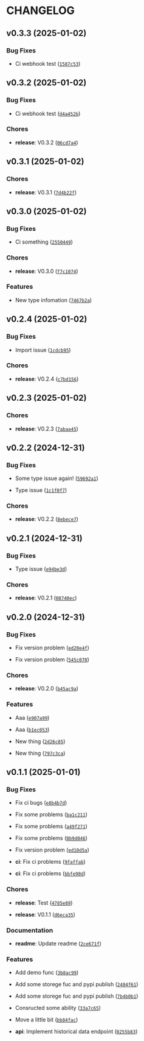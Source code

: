 # CHANGELOG


## v0.3.3 (2025-01-02)

### Bug Fixes

- Ci webhook test
  ([`1587c53`](https://github.com/Mrzai/Xdata/commit/1587c532e6d55f53d9c322cfc22ead0ad1e51af0))


## v0.3.2 (2025-01-02)

### Bug Fixes

- Ci webhook test
  ([`d4a452b`](https://github.com/Mrzai/Xdata/commit/d4a452b8c11fe5f2526a1c595b9689cc4a14c894))

### Chores

- **release**: V0.3.2
  ([`06cd7a4`](https://github.com/Mrzai/Xdata/commit/06cd7a46e272f884ac387ea1bd6ffd91ba0e33c1))


## v0.3.1 (2025-01-02)

### Chores

- **release**: V0.3.1
  ([`7d4b22f`](https://github.com/Mrzai/Xdata/commit/7d4b22f5752f7b8cb9406e0c39a404683b2419f5))


## v0.3.0 (2025-01-02)

### Bug Fixes

- Ci something
  ([`2550449`](https://github.com/Mrzai/Xdata/commit/2550449b824df0603880ce646e9015ad646744f9))

### Chores

- **release**: V0.3.0
  ([`f7c1074`](https://github.com/Mrzai/Xdata/commit/f7c107469777d2c3d42ad98c43fd06fb1285cc17))

### Features

- New type infomation
  ([`7467b2a`](https://github.com/Mrzai/Xdata/commit/7467b2a56efbc25d965d31103159900f9faa13ed))


## v0.2.4 (2025-01-02)

### Bug Fixes

- Import issue
  ([`1cdcb95`](https://github.com/Mrzai/Xdata/commit/1cdcb954662a24dfe1de88a840409e7352b6ab37))

### Chores

- **release**: V0.2.4
  ([`c7bd156`](https://github.com/Mrzai/Xdata/commit/c7bd15616793fa16163b8b988cc3ea0ef13a3e44))


## v0.2.3 (2025-01-02)

### Chores

- **release**: V0.2.3
  ([`7abaa45`](https://github.com/Mrzai/Xdata/commit/7abaa45f1a75fb4f28ca70ebd81e5aa37bdc3053))


## v0.2.2 (2024-12-31)

### Bug Fixes

- Some type issue again!
  ([`59692a1`](https://github.com/Mrzai/Xdata/commit/59692a173c4998ecc206255bbc2c93c7b0ae730a))

- Type issue
  ([`1c1f0f7`](https://github.com/Mrzai/Xdata/commit/1c1f0f7095b26d4794532587828701bd8492ea7b))

### Chores

- **release**: V0.2.2
  ([`8ebece7`](https://github.com/Mrzai/Xdata/commit/8ebece7d09b548a3b9d03e114811b7cb22301cfd))


## v0.2.1 (2024-12-31)

### Bug Fixes

- Type issue
  ([`e94be3d`](https://github.com/Mrzai/Xdata/commit/e94be3d718e2e03d1b141800acf8b70997716e37))

### Chores

- **release**: V0.2.1
  ([`08740ec`](https://github.com/Mrzai/Xdata/commit/08740ec3eaba8e6a8efbed5ee899e0e3f1a2ae47))


## v0.2.0 (2024-12-31)

### Bug Fixes

- Fix version problem
  ([`ed20e4f`](https://github.com/Mrzai/Xdata/commit/ed20e4fff4f52a70fb3b92fdb60f582fac26fca5))

- Fix version problem
  ([`545c070`](https://github.com/Mrzai/Xdata/commit/545c0702d153523717609eeaef937fee308abc90))

### Chores

- **release**: V0.2.0
  ([`b45ac9a`](https://github.com/Mrzai/Xdata/commit/b45ac9ad65c2ecadbf5fb9e9cc09b6d72041c607))

### Features

- Aaa  ([`e907a99`](https://github.com/Mrzai/Xdata/commit/e907a9991d33f2c1481dba9096e03832c9adc681))

- Aaa  ([`b1ec053`](https://github.com/Mrzai/Xdata/commit/b1ec053ecf289cf1136c45c33b9d0ee04308b586))

- New thing
  ([`2d26c85`](https://github.com/Mrzai/Xdata/commit/2d26c85339df374be4ad1fa87481646cfbb5a90d))

- New thing
  ([`797c3ca`](https://github.com/Mrzai/Xdata/commit/797c3ca032bd403c92035fb86a1b2223a24dc968))


## v0.1.1 (2025-01-01)

### Bug Fixes

- Fix ci bugs
  ([`e8b4b7d`](https://github.com/Mrzai/Xdata/commit/e8b4b7d857eed72c556688619ce88bc85ad896fb))

- Fix some problems
  ([`ba1c211`](https://github.com/Mrzai/Xdata/commit/ba1c2116eb37c47fcda58796defe8216cfb3a702))

- Fix some problems
  ([`a49f271`](https://github.com/Mrzai/Xdata/commit/a49f271330e7731674c4f4a1fe71ca96740b955c))

- Fix some problems
  ([`0b9d046`](https://github.com/Mrzai/Xdata/commit/0b9d0464a26438b429bb350c5265f11b9a9a015f))

- Fix version problem
  ([`ed10d5a`](https://github.com/Mrzai/Xdata/commit/ed10d5a64c4faae0c5bd88223f43545b45103bc4))

- **ci**: Fix ci problems
  ([`9faffab`](https://github.com/Mrzai/Xdata/commit/9faffab7e0dc7e989cfe2186063f9f4454db4847))

- **ci**: Fix ci problems
  ([`bbfe98d`](https://github.com/Mrzai/Xdata/commit/bbfe98d6a3126ba348dbc6208eb0b16d136cf3a5))

### Chores

- **release**: Test
  ([`4785e89`](https://github.com/Mrzai/Xdata/commit/4785e89ee49b716d8f4911243671491676be33fb))

- **release**: V0.1.1
  ([`d6eca35`](https://github.com/Mrzai/Xdata/commit/d6eca350df217becdc63bdb5342cf2a5e6bd9f7e))

### Documentation

- **readme**: Update readme
  ([`2ce671f`](https://github.com/Mrzai/Xdata/commit/2ce671f31ad6d51bd1f0f62cb9d1184af70ea7ae))

### Features

- Add demo func
  ([`3b8ac99`](https://github.com/Mrzai/Xdata/commit/3b8ac991cd95904e8ffe9b5a8f6e734c5a6dae25))

- Add some storege fuc and pypi publish
  ([`2484f61`](https://github.com/Mrzai/Xdata/commit/2484f61d8c59b421f1ddf3b716b250f13a2fd865))

- Add some storege fuc and pypi publish
  ([`7b4b0b1`](https://github.com/Mrzai/Xdata/commit/7b4b0b1fff0b341b8c3a0a86c429332f4e921be0))

- Consructed some ability
  ([`33a7c65`](https://github.com/Mrzai/Xdata/commit/33a7c65eb530a1f9244bb111fe761a1c67d3bb5b))

- Move a little bit
  ([`bb84fac`](https://github.com/Mrzai/Xdata/commit/bb84facb055c866218045c5883e85cf463389266))

- **api**: Implement historical data endpoint
  ([`0255b83`](https://github.com/Mrzai/Xdata/commit/0255b837f722cf2bf68378398cbe561127eaeb84))
